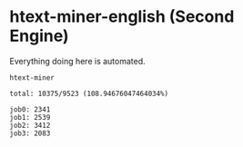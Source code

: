 # htext-miner-english (Second Engine)

Everything doing here is automated.

```
htext-miner

total: 10375/9523 (108.94676047464034%)

job0: 2341
job1: 2539
job2: 3412
job3: 2083
```